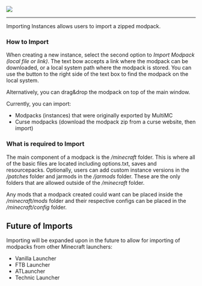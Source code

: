 ![](http://i.imgur.com/5I3Xs0U.png)
***
Importing Instances allows users to import a zipped modpack.

### How to Import
When creating a new instance, select the second option to _Import Modpack (local file or link)_. The text bow accepts a link where the modpack can be downloaded, or a local system path where the modpack is stored. You can use the button to the right side of the text box to find the modpack on the local system. 

Alternatively, you can drag&drop the modpack on top of the main window.

Currently, you can import:
* Modpacks (instances) that were originally exported by MultiMC
* Curse modpacks (download the modpack zip from a curse website, then import)

### What is required to Import
The main component of a modpack is the _/minecraft_ folder. This is where all of the basic files are located including options.txt, saves and resourcepacks. Optionally, users can add custom instance versions in the _/patches_ folder and jarmods in the _/jarmods_ folder. These are the only folders that are allowed outside of the _/minecraft_ folder.

Any mods that a modpack created could want can be placed inside the _/minecraft/mods_ folder and their respective configs can be placed in the _/minecraft/config_ folder.

## Future of Imports
Importing will be expanded upon in the future to allow for importing of modpacks from other Minecraft launchers:
* Vanilla Launcher
* FTB Launcher
* ATLauncher
* Technic Launcher

